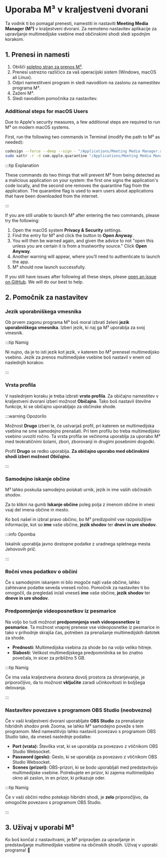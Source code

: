 # Uporaba M³ v kraljestveni dvorani

Ta vodnik ti bo pomagal prenesti, namestiti in nastaviti **Meeting Media Manager (M³)** v kraljestveni dvorani. Za nemoteno nastavitev aplikacije za upravljanje multimedijske vsebine med občinskimi shodi sledi spodnjim korakom.

## 1. Prenesi in namesti

1. Obišči [spletno stran za prenos M³](https://github.com/sircharlo/meeting-media-manager/releases/latest).
2. Prenesi ustrezno različico za vaš operacijski sistem (Windows, macOS ali Linux).
3. Odpri namestitveni program in sledi navodilom na zaslonu za namestitev programa M³.
4. Zaženi M³.
5. Sledi navodilom pomočnika za nastavitev.

### Additional steps for macOS Users

Due to Apple's security measures, a few additional steps are required to run M³ on modern macOS systems.

First, run the following two commands in Terminal (modify the path to M³ as needed):

```bash
codesign --force --deep --sign - "/Applications/Meeting Media Manager.app"
sudo xattr -r -d com.apple.quarantine "/Applications/Meeting Media Manager.app"
```

:::tip Explanation

These commands do two things that will prevent M³ from being detected as a malicious application on your system: the first one signs the application's code locally, and the second one removes the quarantine flag from the application. The quarantine flag is used to warn users about applications that have been downloaded from the internet.

:::

If you are still unable to launch M³ after entering the two commands, please try the following:

1. Open the macOS system **Privacy & Security** settings.
2. Find the entry for M³ and click the button to **Open Anyway**.
3. You will then be warned again, and given the advice to not "open this unless you are certain it is from a trustworthy source." Click **Open Anyway**.
4. Another warning will appear, where you’ll need to authenticate to launch the app.
5. M³ should now launch successfully.

If you still have issues after following all these steps, please [open an issue on GitHub](https://github.com/sircharlo/meeting-media-manager/issues/new). We will do our best to help.

## 2. Pomočnik za nastavitev

### Jezik uporabniškega vmesnika

Ob prvem zagonu programa M³ boš moral izbrati želeni **jezik uporabniškega vmesnika**. Izberi jezik, ki naj ga M³ uporablja za svoj vmesnik.

:::tip Namig

Ni nujno, da je to isti jezik kot jezik, v katerem bo M³ prenesel multimedijsko vsebino. Jezik za prenos multimedijske vsebine boš nastavil v enem od naslednjih korakov.

:::

### Vrsta profila

V naslednjem koraku je treba izbrati **vrsto profila**. Za običajno namestitev v kraljestveni dvorani izberi možnost **Običajno**. Tako boš nastavil številne funkcije, ki se običajno uporabljajo za občinske shode.

:::warning Opozorilo

Možnost **Drugo** izberi le, če ustvarjaš profil, pri katerem se multimedijska vsebina ne sme samodejno prenašati. Pri tem profilu bo treba multimedijsko vsebino uvoziti ročno. Ta vrsta profila se večinoma uporablja za uporabo M³ med teokratičnimi šolami, zbori, zborovanji in drugimi posebnimi dogodki.

Profil **Drugo** se redko uporablja. **Za običajno uporabo med občinskimi shodi izberi možnost _Običajno_.**

:::

### Samodejno iskanje občine

M³ lahko poskuša samodejno poiskati urnik, jezik in ime vaših občinskih shodov.

Za to klikni na gumb **Iskanje občine** poleg polja z imenom občine in vnesi vsaj del imena občine in mesto.

Ko boš našel in izbral pravo občino, bo M³ predizpolnil vse razpoložljive informacije, kot so **ime** vaše občine, **jezik shodov** ter **dnevi in ure shodov**.

:::info Opomba

Iskalnik uporablja javno dostopne podatke z uradnega spletnega mesta Jehovovih prič.

:::

### Ročni vnos podatkov o občini

Če s samodejnim iskanjem ni bilo mogoče najti vaše občine, lahko zahtevane podatke seveda vneseš ročno. Pomočnik za nastavitev ti bo omogočil, da pregledaš in/ali vneseš **ime** vaše občine, **jezik shodov** ter **dneve in ure shodov**.

### Predpomnjenje videoposnetkov iz pesmarice

Na voljo bo tudi možnost **predpomnjenja vseh videoposnetkov iz pesmarice**. Ta možnost vnaprej prenese vse videoposnetke iz pesmarice in tako v prihodnje skrajša čas, potreben za prenašanje multimedijskih datotek za shode.

- **Prednosti:** Multimedijska vsebina za shode bo na voljo veliko hitreje.
- **Slabosti:** Velikost multimedijskega predpomnilnika se bo znatno povečala, in sicer za približno 5 GB.

:::tip Namig

Če ima vaša kraljestvena dvorana dovolj prostora za shranjevanje, je priporočljivo, da to možnost **vključite** zaradi učinkovitosti in boljšega delovanja.

:::

### Nastavitev povezave s programom OBS Studio (neobvezno)

Če v vaši kraljestveni dvorani uporabljate **OBS Studio** za prenašanje hibridnih shodov prek Zooma, se lahko M³ samodejno poveže s tem programom. Med namestitvijo lahko nastaviš povezavo s programom OBS Studio tako, da vneseš naslednje podatke:

- **Port (vrata):** Številka vrat, ki se uporablja za povezavo z vtičnikom OBS Studio Websocket.
- **Password (geslo):** Geslo, ki se uporablja za povezavo z vtičnikom OBS Studio Websocket.
- **Scenes (prizori):** OBS-prizori, ki se bodo uporabljali med predstavitvijo multimedijske vsebine. Potrebujete en prizor, ki zajema multimedijsko okno ali zaslon, in en prizor, ki prikazuje oder.

:::tip Namig

Če v vaši občini redno potekajo hibridni shodi, je **zelo** priporočljivo, da omogočite povezavo s programom OBS Studio.

:::

## 3. Uživaj v uporabi M³

Ko boš končal z nastavitvami, je M³ pripravljen za upravljanje in predstavljanje multimedijske vsebine na občinskih shodih. Uživaj v uporabi programa! :tada:

